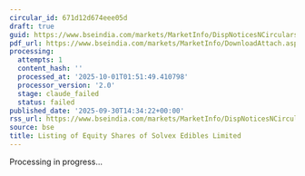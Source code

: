```yaml
---
circular_id: 671d12d674eee05d
draft: true
guid: https://www.bseindia.com/markets/MarketInfo/DispNoticesNCirculars.aspx?Noticeid={F220BC5C-ED40-4362-AF48-F79EB729C9A9}&noticeno=20250930-87&dt=09/30/2025&icount=87&totcount=114&flag=0
pdf_url: https://www.bseindia.com/markets/MarketInfo/DownloadAttach.aspx?id=20250930-87&attachedId=046bb498-e830-4a8b-81a1-4310b0216704
processing:
  attempts: 1
  content_hash: ''
  processed_at: '2025-10-01T01:51:49.410798'
  processor_version: '2.0'
  stage: claude_failed
  status: failed
published_date: '2025-09-30T14:34:22+00:00'
rss_url: https://www.bseindia.com/markets/MarketInfo/DispNoticesNCirculars.aspx?Noticeid={F220BC5C-ED40-4362-AF48-F79EB729C9A9}&noticeno=20250930-87&dt=09/30/2025&icount=87&totcount=114&flag=0
source: bse
title: Listing of Equity Shares of Solvex Edibles Limited
---
```


Processing in progress...